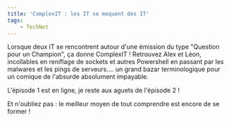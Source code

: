 ```yaml
---
title: 'ComplexIT : les IT se moquent des IT'
tags:
    - TechNet
---
```


Lorsque deux IT se rencontrent autour d'une émission du type "Question pour un
Champion", ça donne ComplexIT ! Retrouvez Alex et Léon, incollables en reniflage
de sockets et autres Powershell en passant par les malwares et les pings de
serveurs…. un grand bazar terminologique pour un comique de l'absurde absolument
impayable.

L'épisode 1 est en ligne, je reste aux aguets de l'épisode 2 !

Et n'oubliez pas : le meilleur moyen de tout comprendre est encore de se former
!
